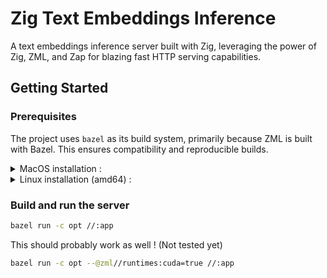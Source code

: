 # Zig Text Embeddings Inference

A text embeddings inference server built with Zig, leveraging the power of Zig, ZML, and Zap for blazing fast HTTP serving capabilities.

## Getting Started

### Prerequisites

The project uses `bazel` as its build system, primarily because ZML is built with Bazel. This ensures compatibility and reproducible builds.

<details><summary>
MacOS installation :
</summary>

```bash
brew install bazelisk
```
</details>

<details><summary>
Linux installation (amd64) :
</summary>

```bash
curl -L -o /usr/local/bin/bazel 'https://github.com/bazelbuild/bazelisk/releases/download/v1.25.0/bazelisk-linux-amd64'
chmod +x /usr/local/bin/bazel
```
</details>


### Build and run the server
```bash
bazel run -c opt //:app
```

This should probably work as well ! (Not tested yet)
```bash
bazel run -c opt --@zml//runtimes:cuda=true //:app
```